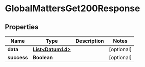 

# GlobalMattersGet200Response


## Properties

Name | Type | Description | Notes
------------ | ------------- | ------------- | -------------
**data** | [**List&lt;Datum14&gt;**](Datum14.md) |  |  [optional]
**success** | **Boolean** |  |  [optional]



